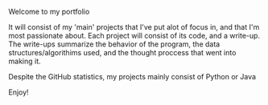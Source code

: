 Welcome to my portfolio

It will consist of my 'main' projects that I've put alot of focus in, and that I'm most passionate about.
Each project will consist of its code, and a write-up. The write-ups summarize the behavior of the program, the data structures/algorithims used, and the thought proccess that went into making it.

Despite the GitHub statistics, my projects mainly consist of Python or Java

Enjoy!
